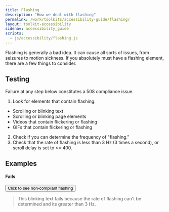 ```yaml
---
title: Flashing
description: "How we deal with flashing"
permalink: /work/toolkits/accessibility-guide/flashing/
layout: toolkit-accessibility
sidenav: accessibility_guide
scripts:
  - js/accessibility/flashing.js
---
```

Flashing is generally a bad idea. It can cause all sorts of issues, from seizures to motion sickness. If you absolutely must have a flashing element, there are a few things to consider.

## Testing

Failure at any step below constitutes a 508 compliance issue.

1. Look for elements that contain flashing.
  * Scrolling or blinking text
  * Scrolling or blinking page elements
  * Videos that contain flickering or flashing
  * GIFs that contain flickering or flashing
2. Check if you can determine the frequency of "flashing."
3. Check that the rate of flashing is less than 3 Hz (3 times a second), or scroll delay is set to >= 400.

## Examples

#### Fails
<button type="button" id="blinkbutton">Click to see non-compliant flashing</button>
<span class="blink" style="display:none;">This text is blinking</span>

> This blinking text fails because the rate of flashing can't be determined and its greater than 3 Hz.
